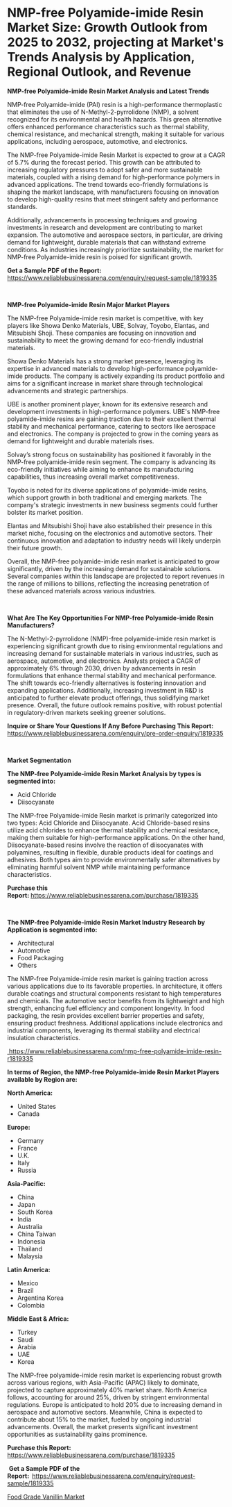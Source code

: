 <p><h1>NMP-free Polyamide-imide Resin Market Size: Growth Outlook from 2025 to 2032, projecting at Market's Trends Analysis by Application, Regional Outlook, and Revenue</h1></p><p><strong>NMP-free Polyamide-imide Resin Market Analysis and Latest Trends</strong></p>
<p><p>NMP-free Polyamide-imide (PAI) resin is a high-performance thermoplastic that eliminates the use of N-Methyl-2-pyrrolidone (NMP), a solvent recognized for its environmental and health hazards. This green alternative offers enhanced performance characteristics such as thermal stability, chemical resistance, and mechanical strength, making it suitable for various applications, including aerospace, automotive, and electronics.</p><p>The NMP-free Polyamide-imide Resin Market is expected to grow at a CAGR of 5.7% during the forecast period. This growth can be attributed to increasing regulatory pressures to adopt safer and more sustainable materials, coupled with a rising demand for high-performance polymers in advanced applications. The trend towards eco-friendly formulations is shaping the market landscape, with manufacturers focusing on innovation to develop high-quality resins that meet stringent safety and performance standards.</p><p>Additionally, advancements in processing techniques and growing investments in research and development are contributing to market expansion. The automotive and aerospace sectors, in particular, are driving demand for lightweight, durable materials that can withstand extreme conditions. As industries increasingly prioritize sustainability, the market for NMP-free Polyamide-imide resin is poised for significant growth.</p></p>
<p><strong>Get a Sample PDF of the Report:&nbsp;</strong> <a href="https://www.reliablebusinessarena.com/enquiry/request-sample/1819335?utm_campaign=2396&utm_medium=2&utm_source=Github&utm_content=ia&utm_term=03042025&utm_id=nmp-free-polyamide-imide-resin">https://www.reliablebusinessarena.com/enquiry/request-sample/1819335</a></p>
<p>&nbsp;</p>
<p><strong>NMP-free Polyamide-imide Resin Major Market Players</strong></p>
<p><p>The NMP-free Polyamide-imide resin market is competitive, with key players like Showa Denko Materials, UBE, Solvay, Toyobo, Elantas, and Mitsubishi Shoji. These companies are focusing on innovation and sustainability to meet the growing demand for eco-friendly industrial materials.</p><p>Showa Denko Materials has a strong market presence, leveraging its expertise in advanced materials to develop high-performance polyamide-imide products. The company is actively expanding its product portfolio and aims for a significant increase in market share through technological advancements and strategic partnerships.</p><p>UBE is another prominent player, known for its extensive research and development investments in high-performance polymers. UBE's NMP-free polyamide-imide resins are gaining traction due to their excellent thermal stability and mechanical performance, catering to sectors like aerospace and electronics. The company is projected to grow in the coming years as demand for lightweight and durable materials rises.</p><p>Solvay’s strong focus on sustainability has positioned it favorably in the NMP-free polyamide-imide resin segment. The company is advancing its eco-friendly initiatives while aiming to enhance its manufacturing capabilities, thus increasing overall market competitiveness.</p><p>Toyobo is noted for its diverse applications of polyamide-imide resins, which support growth in both traditional and emerging markets. The company's strategic investments in new business segments could further bolster its market position.</p><p>Elantas and Mitsubishi Shoji have also established their presence in this market niche, focusing on the electronics and automotive sectors. Their continuous innovation and adaptation to industry needs will likely underpin their future growth.</p><p>Overall, the NMP-free polyamide-imide resin market is anticipated to grow significantly, driven by the increasing demand for sustainable solutions. Several companies within this landscape are projected to report revenues in the range of millions to billions, reflecting the increasing penetration of these advanced materials across various industries.</p></p>
<p>&nbsp;</p>
<p><strong>What Are The Key Opportunities For NMP-free Polyamide-imide Resin Manufacturers?</strong></p>
<p><p>The N-Methyl-2-pyrrolidone (NMP)-free polyamide-imide resin market is experiencing significant growth due to rising environmental regulations and increasing demand for sustainable materials in various industries, such as aerospace, automotive, and electronics. Analysts project a CAGR of approximately 6% through 2030, driven by advancements in resin formulations that enhance thermal stability and mechanical performance. The shift towards eco-friendly alternatives is fostering innovation and expanding applications. Additionally, increasing investment in R&D is anticipated to further elevate product offerings, thus solidifying market presence. Overall, the future outlook remains positive, with robust potential in regulatory-driven markets seeking greener solutions.</p></p>
<p><strong>Inquire or Share Your Questions If Any Before Purchasing This Report:</strong> <a href="https://www.reliablebusinessarena.com/enquiry/pre-order-enquiry/1819335?utm_campaign=2396&utm_medium=2&utm_source=Github&utm_content=ia&utm_term=03042025&utm_id=nmp-free-polyamide-imide-resin">https://www.reliablebusinessarena.com/enquiry/pre-order-enquiry/1819335</a></p>
<p>&nbsp;</p>
<p><strong>Market Segmentation</strong></p>
<p><strong>The NMP-free Polyamide-imide Resin Market Analysis by types is segmented into:</strong></p>
<p><ul><li>Acid Chloride</li><li>Diisocyanate</li></ul></p>
<p><p>The NMP-free Polyamide-imide Resin market is primarily categorized into two types: Acid Chloride and Diisocyanate. Acid Chloride-based resins utilize acid chlorides to enhance thermal stability and chemical resistance, making them suitable for high-performance applications. On the other hand, Diisocyanate-based resins involve the reaction of diisocyanates with polyamines, resulting in flexible, durable products ideal for coatings and adhesives. Both types aim to provide environmentally safer alternatives by eliminating harmful solvent NMP while maintaining performance characteristics.</p></p>
<p><strong>Purchase this Report:&nbsp;</strong><a href="https://www.reliablebusinessarena.com/purchase/1819335?utm_campaign=2396&utm_medium=2&utm_source=Github&utm_content=ia&utm_term=03042025&utm_id=nmp-free-polyamide-imide-resin">https://www.reliablebusinessarena.com/purchase/1819335</a></p>
<p>&nbsp;</p>
<p><strong>The NMP-free Polyamide-imide Resin Market Industry Research by Application is segmented into:</strong></p>
<p><ul><li>Architectural</li><li>Automotive</li><li>Food Packaging</li><li>Others</li></ul></p>
<p><p>The NMP-free Polyamide-imide resin market is gaining traction across various applications due to its favorable properties. In architecture, it offers durable coatings and structural components resistant to high temperatures and chemicals. The automotive sector benefits from its lightweight and high strength, enhancing fuel efficiency and component longevity. In food packaging, the resin provides excellent barrier properties and safety, ensuring product freshness. Additional applications include electronics and industrial components, leveraging its thermal stability and electrical insulation characteristics.</p></p>
<p><a href="https://www.reliablebusinessarena.com/nmp-free-polyamide-imide-resin-r1819335?utm_campaign=2396&utm_medium=2&utm_source=Github&utm_content=ia&utm_term=03042025&utm_id=nmp-free-polyamide-imide-resin">&nbsp;https://www.reliablebusinessarena.com/nmp-free-polyamide-imide-resin-r1819335</a></p>
<p><strong>In terms of Region, the NMP-free Polyamide-imide Resin Market Players available by Region are:</strong></p>
<p>
    <p> <strong> North America: </strong>
        <ul>
            <li>United States</li>
            <li>Canada</li>
        </ul>
        </p> 
    <p> <strong> Europe: </strong>
        <ul>
            <li>Germany</li>
            <li>France</li>
            <li>U.K.</li>
            <li>Italy</li>
            <li>Russia</li>
        </ul>
        </p> 
    <p> <strong> Asia-Pacific: </strong>
        <ul>
            <li>China</li>
            <li>Japan</li>
            <li>South Korea</li>
            <li>India</li>
            <li>Australia</li>
            <li>China Taiwan</li>
            <li>Indonesia</li>
            <li>Thailand</li>
            <li>Malaysia</li>
        </ul>
        </p> 
    <p> <strong> Latin America: </strong>
        <ul>
            <li>Mexico</li>
            <li>Brazil</li>
            <li>Argentina Korea</li>
            <li>Colombia</li>
        </ul>
        </p> 
    <p> <strong> Middle East & Africa: </strong>
        <ul>
            <li>Turkey</li>
            <li>Saudi</li>
            <li>Arabia</li>
            <li>UAE</li>
            <li>Korea</li>
        </ul>
    </p>
    </p>
<p><p>The NMP-free polyamide-imide resin market is experiencing robust growth across various regions, with Asia-Pacific (APAC) likely to dominate, projected to capture approximately 40% market share. North America follows, accounting for around 25%, driven by stringent environmental regulations. Europe is anticipated to hold 20% due to increasing demand in aerospace and automotive sectors. Meanwhile, China is expected to contribute about 15% to the market, fueled by ongoing industrial advancements. Overall, the market presents significant investment opportunities as sustainability gains prominence.</p></p>
<p><strong>Purchase this Report: </strong><a href="https://www.reliablebusinessarena.com/purchase/1819335?utm_campaign=2396&utm_medium=2&utm_source=Github&utm_content=ia&utm_term=03042025&utm_id=nmp-free-polyamide-imide-resin">https://www.reliablebusinessarena.com/purchase/1819335</a></p>
<p>&nbsp;<strong>Get a Sample PDF of the Report:&nbsp;&nbsp;</strong><a href="https://www.reliablebusinessarena.com/enquiry/request-sample/1819335?utm_campaign=2396&utm_medium=2&utm_source=Github&utm_content=ia&utm_term=03042025&utm_id=nmp-free-polyamide-imide-resin">https://www.reliablebusinessarena.com/enquiry/request-sample/1819335</a></p>
<p><strong></strong></p>
<p><p><a href="https://github.com/ilonaenterline65/Market-Research-Report-List-1/blob/main/food-grade-vanillin-market.md?utm_campaign=2396&utm_medium=2&utm_source=Github&utm_content=ia&utm_term=03042025&utm_id=nmp-free-polyamide-imide-resin">Food Grade Vanillin Market</a></p></p>